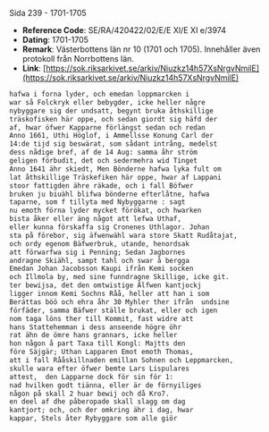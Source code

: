 Sida 239 - 1701-1705

- **Reference Code**: SE/RA/420422/02/E/E XI/E XI e/3974
- **Dating**: 1701-1705
- **Remark**: Västerbottens län nr 10 (1701 och 1705). Innehåller även protokoll från Norrbottens län.
- **Link**: [https://sok.riksarkivet.se/arkiv/Niuzkz14h57XsNrgvNmilE](https://sok.riksarkivet.se/arkiv/Niuzkz14h57XsNrgvNmilE)

```txt linenums="1"
hafwa i forna lyder, och emedan loppmarcken i
war så Folckryk eller bebygder, icke heller någre
nybyggare sig der undsatt, begynt bruka åthskillige
träskofisken här oppe, och sedan giordt sig häfd der
af, hwar öfwer Kapparne förlängst sedan och redan
Anno 1661, Uthi Höglof, i Ammellsse Konung Carl der
14:de tijd sig beswärat, som sådant intrång, medelst
dess nådige bref, af de 14 Aug: samma åhr ström
geligen förbudit, det och sedermehra wid Tinget
Anno 1641 ähr skiedt, Men Bönderne hafwa lyka fult om
lat åthskillige Träskefiken här oppe, hwar af Lappani
stoor fattigden ähre räkade, och i fall Böfwer
bruken ju biuähl blifwa bönderne efterlåtne, hafwa
taparne, som f tillyta med Nybyggarne : sagt
nu emoth förna lyder mycket förökat, och hwarken
bista åker eller äng något att lefwa Uthaf,
eller kunna förskaffa sig Cronenes Uthlagor. Johan
sta på förebor, sig äfwenwähl wara store Skatt Rudåtajat,
och ordy egenom Bäfwerbruk, utande, henordsak
att förwarfwa sig i Penning; Sedan Jagbornes
andragne Skiähl, sampt tahl och swar å bergga
Emedan Johan Jacobsson Kaupi ifrån Kemi socken
och Illmola by, med sine funndragne Skillige, icke git.
ter bewijsa, det den omtwistige Älfwen kantjockj
ligger innom Kemi Sochns Råå, heller att han i som
Berättas böö och ehra åhr 30 Myhler ther ifrån  undsine
förfäder, samma Bäfwer ställe brukat, eller och igen
nom taga löns ther till Kommit, fast widre att
hans Stattehemman i dess anseende högre öhr
rat ähn de ömre hans grannars, icke heller
hon någon å part Taxa till Kongl: Majtts den
före Säjgär; Uthan Lapparen Emot emoth Thomas,
att i fall Rååskillnaden emillan Sohnen och Leppmarcken,
skulle wara efter öfwer bemte Lars Lispulares
attest,  den Lapparne dock för sin för 1:
nad hvilken godt tiänna, eller är de förnyiliges
någon på skall 2 huar bewij och då Kro7.
en deel af dhe påberopade skall slagg om dag
kantjort; och, och der omkring ähr i dag, hwar
kappar, Stels åter Rybyggare som alle giör
```
